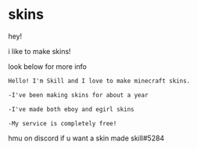 # skins

hey!

i like to make skins!

look below for more info

```markdown
Hello! I'm Skill and I love to make minecraft skins.

-I've been making skins for about a year

-I've made both eboy and egirl skins

-My service is completely free!
```

hmu on discord if u want a skin made skill#5284
